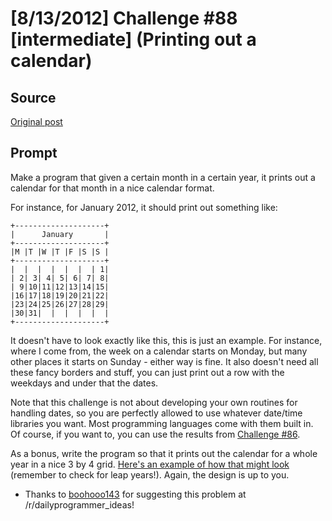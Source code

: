 # [8/13/2012] Challenge #88 [intermediate] (Printing out a calendar)

## Source

[Original post](https://old.reddit.com/r/dailyprogrammer/comments/y5svk/8132012_challenge_88_intermediate_printing_out_a/)

## Prompt

Make a program that given a certain month in a certain year, it prints out a calendar for that month in a nice calendar format.

For instance, for January 2012, it should print out something like:

    +--------------------+
    |      January       |
    +--------------------+
    |M |T |W |T |F |S |S |
    +--------------------+
    |  |  |  |  |  |  | 1|
    | 2| 3| 4| 5| 6| 7| 8|
    | 9|10|11|12|13|14|15|
    |16|17|18|19|20|21|22|
    |23|24|25|26|27|28|29|
    |30|31|  |  |  |  |  |
    +--------------------+

It doesn't have to look exactly like this, this is just an example. For instance, where I come from, the week on a calendar starts on Monday, but many other places it starts on Sunday - either way is fine. It also doesn't need all these fancy borders and stuff, you can just print out a row with the weekdays and under that the dates.

Note that this challenge is not about developing your own routines for handling dates, so you are perfectly allowed to use whatever date/time libraries you want. Most programming languages come with them built in. Of course, if you want to, you can use the results from [Challenge #86](http://www.reddit.com/r/dailyprogrammer/comments/xx97s/882012_challenge_86_intermediate_weekday/).

As a bonus, write the program so that it prints out the calendar for a whole year in a nice 3 by 4 grid. [Here's an example of how that might look](http://pastebin.com/41EnYKHq) (remember to check for leap years!). Again, the design is up to you.

* Thanks to [boohooo143](http://www.reddit.com/user/boohooo143) for suggesting this problem at /r/dailyprogrammer_ideas!
